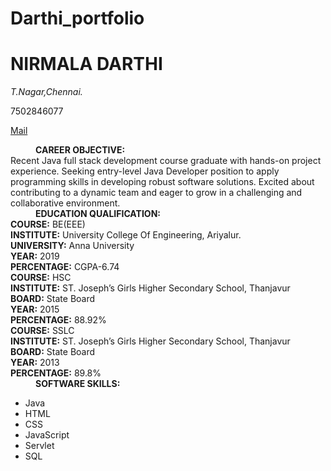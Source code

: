 # Darthi_portfolio
<html>
  <h1>
    NIRMALA DARTHI
  </h1>
  <address>
    T.Nagar,Chennai.
  </address>
  <p>7502846077</p>
  <a href="mailto:nirmaladarthi8@gmail.com">Mail</a>
    <body>
      <div id="basic">
        <dl>
          <dd>
            <b>CAREER OBJECTIVE:</b>
              <dt>
                Recent Java full stack development course graduate with hands-on project experience.
Seeking entry-level Java Developer position to apply programming skills in developing robust
software solutions. Excited about contributing to a dynamic team and eager to grow in a
challenging and collaborative environment.
              </dt>
          </dd>
          <dd>
            <b>EDUCATION QUALIFICATION:</b>
            <dt>
              <b>COURSE:</b> BE(EEE)<br>
<b>INSTITUTE:</b> University College Of Engineering, Ariyalur.<br>
<b>UNIVERSITY:</b> Anna University<br>
<b>YEAR:</b> 2019<br>
<b>PERCENTAGE:</b> CGPA-6.74<br>
            </dt>
          <dt>
            <b>COURSE:</b> HSC<br>
<b>INSTITUTE:</b> ST. Joseph’s Girls Higher Secondary School, Thanjavur<br>
<b>BOARD:</b> State Board<br>
<b>YEAR:</b> 2015<br>
<b>PERCENTAGE:</b> 88.92%<br>
          </dt>
          <dt>
            <b>COURSE:</b> SSLC<br>
<b>INSTITUTE:</b> ST. Joseph’s Girls Higher Secondary School, Thanjavur<br>
<b>BOARD:</b> State Board<br>
<b>YEAR:</b> 2013<br>
<b>PERCENTAGE:</b> 89.8%<br>
          </dt>
          </dd>
      <dd>
        <b>SOFTWARE SKILLS:</b>
        <dt>
          <ul type="bullet">
            <li>Java</li>
            <li>HTML</li>
            <li>CSS</li>
            <li>JavaScript</li>
            <li>Servlet</li>
            <li>SQL</li>
          </ul>
        </dt>
      </dd>
        </dl>
      </div>
    </body>
</html>
